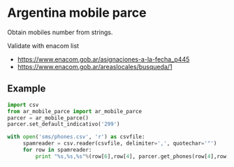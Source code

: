 # Argentina mobile parce
Obtain mobiles number from strings.

Validate with enacom list
* https://www.enacom.gob.ar/asignaciones-a-la-fecha_p445
* https://www.enacom.gob.ar/areaslocales/busqueda/1

## Example
```python
import csv
from ar_mobile_parce import ar_mobile_parce
parcer = ar_mobile_parce()
parcer.set_default_indicativo('299')

with open('sms/phones.csv', 'r') as csvfile:
     spamreader = csv.reader(csvfile, delimiter=',', quotechar='"')
     for row in spamreader:
         print "%s,%s,%s"%(row[6],row[4], parcer.get_phones(row[4],row[6]))
```